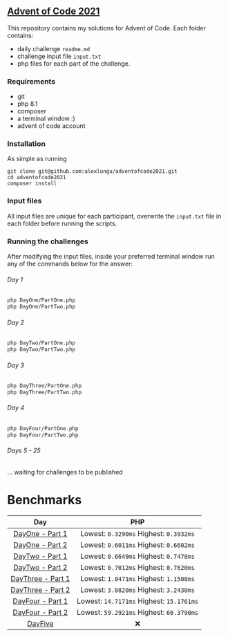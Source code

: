 ## [Advent of Code 2021](https://adventofcode.com/2021) 

This repository contains my solutions for Advent of Code.
Each folder contains:

- daily challenge ```readme.md```
- challenge input file ```input.txt```
- php files for each part of the challenge.

### Requirements

- git
- php 8.1
- composer
- a terminal window :)
- advent of code account

### Installation

As simple as running 

```
git clone git@github.com:alexlungu/adventofcode2021.git 
cd adventofcode2021
composer install
```

### Input files

All input files are unique for each participant, overwrite the `input.txt` file in each folder before running the scripts.

### Running the challenges

After modifying the input files, inside your preferred terminal window run any of the commands below for the answer:

###### Day 1
```bash
php DayOne/PartOne.php
php DayOne/PartTwo.php
```
###### Day 2
```bash
php DayTwo/PartOne.php
php DayTwo/PartTwo.php
```
###### Day 3
```bash
php DayThree/PartOne.php
php DayThree/PartTwo.php
```

###### Day 4
```bash
php DayFour/PartOne.php
php DayFour/PartTwo.php
```

###### Days 5 - 25
... waiting for challenges to be published

# Benchmarks

| Day | PHP |
|:-------------:|:-------------:|
| [DayOne - Part 1](DayOne/PartOne.php) |  Lowest: `0.3290ms`  Highest: `0.3932ms` |
| [DayOne - Part 2](DayOne/PartTwo.php) |  Lowest: `0.6011ms`  Highest: `0.6602ms` |
| [DayTwo - Part 1](DayTwo/PartOne.php) |  Lowest: `0.6649ms`  Highest: `0.7470ms` |
| [DayTwo - Part 2](DayTwo/PartTwo.php) |  Lowest: `0.7012ms`  Highest: `0.7620ms` |
| [DayThree - Part 1](DayThree/PartOne.php) |  Lowest: `1.0471ms`  Highest: `1.1508ms` |
| [DayThree - Part 2](DayThree/PartTwo.php) |  Lowest: `3.0820ms`  Highest: `3.2430ms` |
| [DayFour - Part 1](DayFour/PartOne.php) |  Lowest: `14.7171ms`  Highest: `15.1761ms` |
| [DayFour - Part 2](DayFour/PartTwo.php) |  Lowest: `59.2921ms`  Highest: `60.3790ms` |
| [DayFive](DayFive) |  :x: |
